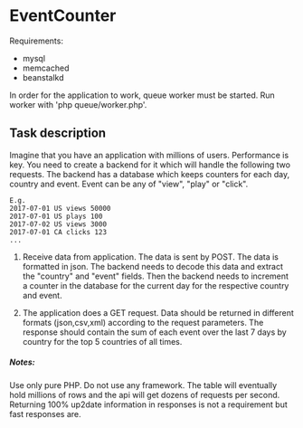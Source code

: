 # EventCounter

Requirements:
- mysql
- memcached
- beanstalkd

In order for the application to work, queue worker must be started. Run worker with 'php queue/worker.php'.

## Task description

Imagine that you have an application with millions of users. Performance is key.
You need to create a backend for it which will handle the following two requests.
The backend has a database which keeps counters for each day, country and event.
Event can be any of "view", "play" or "click".

```
E.g.
2017-07-01 US views 50000
2017-07-01 US plays 100
2017-07-02 US views 3000
2017-07-01 CA clicks 123
...
```

1. Receive data from application. The data is sent by POST. The data is formatted in json.
The backend needs to decode this data and extract the "country" and "event" fields.
Then the backend needs to increment a counter in the database for the current day for the respective country and event.

2. The application does a GET request. Data should be returned in different formats (json,csv,xml) according to the request parameters.
The response should contain the sum of each event over the last 7 days by country for the top 5 countries of all times.

##### Notes:
Use only pure PHP.
Do not use any framework.
The table will eventually hold millions of rows and the api will get dozens of requests per second.
Returning 100% up2date information in responses is not a requirement but fast responses are.
